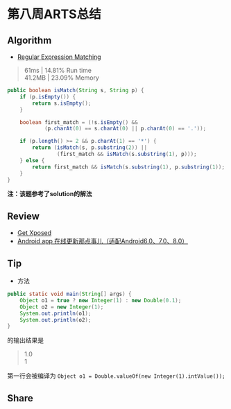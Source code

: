 # 第八周ARTS总结
## Algorithm
- [Regular Expression Matching](https://leetcode.com/problems/regular-expression-matching/)
> 61ms | 14.81% Run time  
> 41.2MB | 23.09% Memory
```java
public boolean isMatch(String s, String p) {
    if (p.isEmpty()) {
        return s.isEmpty();
    }

    boolean first_match = (!s.isEmpty() &&
            (p.charAt(0) == s.charAt(0) || p.charAt(0) == '.'));

    if (p.length() >= 2 && p.charAt(1) == '*') {
        return (isMatch(s, p.substring(2)) ||
                (first_match && isMatch(s.substring(1), p)));
    } else {
        return first_match && isMatch(s.substring(1), p.substring(1));
    }
}
```
**注：该题参考了solution的解法**

## Review
- [Get Xposed](https://www.xda-developers.com/xposed-framework-hub/)
- [Android app 在线更新那点事儿（适配Android6.0、7.0、8.0）](https://juejin.im/post/5ad4ab7af265da239d49c8f9#heading-5)

## Tip
+ 方法  
```java
public static void main(String[] args) {
    Object o1 = true ? new Integer(1) : new Double(0.1);
    Object o2 = new Integer(1);
    System.out.println(o1);
    System.out.println(o2);
}
```
的输出结果是 
>1.0  
>1

第一行会被编译为
`Object o1 = Double.valueOf(new Integer(1).intValue());`

## Share